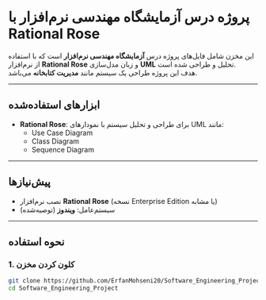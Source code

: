 # پروژه درس آزمایشگاه مهندسی نرم‌افزار با Rational Rose

این مخزن شامل فایل‌های پروژه درس **آزمایشگاه مهندسی نرم‌افزار** است که با استفاده از نرم‌افزار **Rational Rose** و زبان مدل‌سازی **UML** تحلیل و طراحی شده است.  
هدف این پروژه طراحی یک سیستم مانند **مدیریت کتابخانه** می‌باشد.

---

## ابزارهای استفاده‌شده

- **Rational Rose**: برای طراحی و تحلیل سیستم با نمودارهای UML مانند:
  - Use Case Diagram  
  - Class Diagram  
  - Sequence Diagram  

---

## پیش‌نیازها

- نصب نرم‌افزار **Rational Rose** (نسخه Enterprise Edition یا مشابه)
- سیستم‌عامل: **ویندوز** (توصیه‌شده)

---

## نحوه استفاده

### 1. کلون کردن مخزن

```bash
git clone https://github.com/ErfanMohseni20/Software_Engineering_Project.git
cd Software_Engineering_Project
